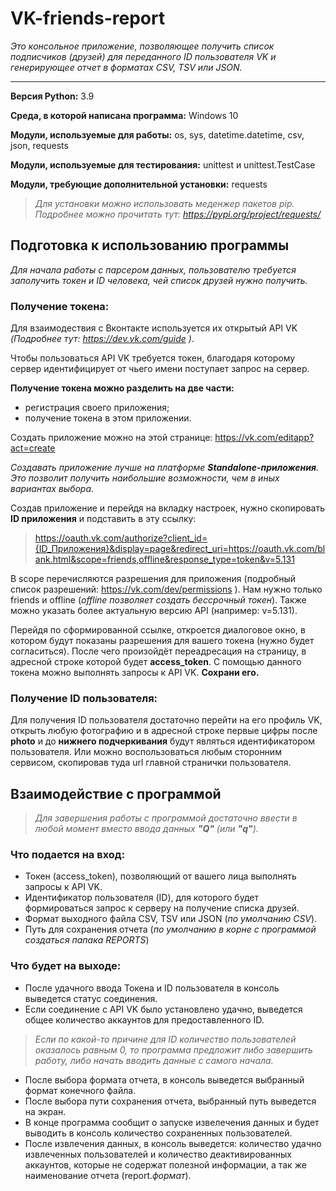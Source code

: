 # VK-friends-report
*Это консольное приложение, позволяющее получить список подписчиков (друзей) для переданного ID пользователя VK и генерирующее отчет в форматах CSV, TSV или JSON.*
 ***
 
**Версия Python:** 3.9
 
**Среда, в которой написана программа:** Windows 10
 
**Модули, используемые для работы:** os, sys, datetime.datetime, csv, json, requests
 
**Модули, используемые для тестирования:** unittest и unittest.TestCase
 
**Модули, требующие дополнительной установки:** requests 
 
>*Для установки можно использовать меденжер пакетов pip. Подробнее можно прочитать тут: https://pypi.org/project/requests/*
 
 
## Подготовка к использованию программы
*Для начала работы с парсером данных, пользователю требуется заполучить токен и ID человека, чей список друзей нужно получить.* 
  
 ### Получение токена:
  
 Для взаимодествия с Вконтакте используется их открытый API VK *(Подробнее тут: https://dev.vk.com/guide )*.
  
 Чтобы пользоваться API VK требуется токен, благодаря которому сервер идентифицирует от чьего имени поступает запрос на сервер.
  
 **Получение токена можно разделить на две части:**
  - регистрация своего приложения;
  - получение токена в этом приложении.
  
 Создать приложение можно на этой странице: https://vk.com/editapp?act=create
  
 *Создавать приложение лучше на платформе **Standalone-приложения**. Это позволит получить наибольшие возможности, чем в иных вариантах выбора.*
  
 Создав приложение и перейдя на вкладку настроек, нужно скопировать **ID приложения** и подставить в эту ссылку:
  
 >https://oauth.vk.com/authorize?client_id={ID_Приложения}&display=page&redirect_uri=https://oauth.vk.com/blank.html&scope=friends,offline&response_type=token&v=5.131
  
В scope перечисляются разрешения для приложения (подробный список разрешений: https://vk.com/dev/permissions ). Нам нужно только friends и offline (*offline позволяет создать бессрочный токен*). Также можно указать более актуальную версию API (например: v=5.131).
  
Перейдя по сформированной ссылке, откроется диалоговое окно, в котором будут показаны разрешения для вашего токена (нужно будет согласиться). После чего произойдёт переадресация на страницу, в адресной строке которой будет **access_token**. С помощью данного токена можно выполнять запросы к API VK. **Сохрани его.**
  
### Получение ID пользователя:
  
Для получения ID пользователя достаточно перейти на его профиль VK, открыть любую фотографию и в адресной строке первые цифры после **photo** и до **нижнего подчеркивания** будут являться идентификатором пользователя. Или можно воспользоваться любым сторонним сервисом, скопировав туда url главной странички пользователя.
  
## Взаимодействие с программой

>*Для завершения работы с программой достаточно ввести в любой момент вместо ввода данных **"Q"** (или **"q"**).*
  
### Что подается на вход:
  
  - Токен (access_token), позволяющий от вашего лица выполнять запросы к API VK.
  - Идентификатор пользователя (ID), для которого будет формироваться запрос к серверу на получение списка друзей.
  - Формат выходного файла CSV, TSV или JSON (*по умолчанию CSV*).
  - Путь для сохранения отчета (*по умолчанию в корне с программой создаться папака REPORTS*)

### Что будет на выходе:
  
- После удачного ввода Токена и ID пользователя в консоль выведется статус соединения.
- Если соединение с API VK было установлено удачно, выведется общее количество аккаунтов для предоставленного ID.
>*Если по какой-то причине для ID количество пользователей оказалось равным 0, то программа предложит либо завершить работу, либо начать вводить данные с самого начала.*
- После выбора формата отчета, в консоль выведется выбранный формат конечного файла.
- После выбора пути сохранения отчета, выбранный путь выведется на экран.
- В конце программа сообщит о запуске извелечения данных и будет выводить в консоль количество сохраненных пользователей.
- После извлечения данных, в консоль выведется: количество удачно извлеченных пользователей и количество деактивированных аккаунтов, которые не содержат полезной информации, а так же наименование отчета (report.*формат*).
